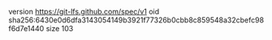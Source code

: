 version https://git-lfs.github.com/spec/v1
oid sha256:6430e0d6dfa3143054149b3921f77326b0cbb8c859548a32cbefc98f6d7e1440
size 103

